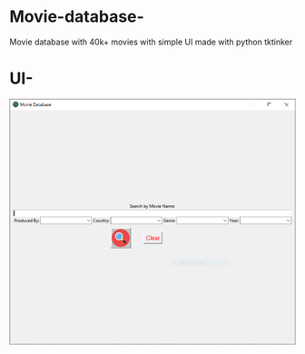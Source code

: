 # Movie-database-
Movie database with 40k+ movies with simple UI made with python tktinker

# UI-
![Screenshot](UI_sample.PNG)

